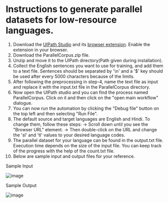 # Instructions to generate parallel datasets for low-resource languages.

1) Download the [UIPath Studio](https://www.uipath.com/product/studio) and its [browser extension](https://docs.uipath.com/studio/standalone/2023.4/user-guide/extension-for-chrome). Enable the extension in your browser.
2) Download the ParallelCorpus.zip file.
3) Unzip and move it to the UIPath directory(Path given during installation).
4) Collect the English sentences you want to use for training, and add them to a text file.
   Sentences should be separated by '\n' and a '$' key should be used after every 5000
   characters because of the limits.
5) After following the preprocessing in step-4, name the text file as input and replace it with
   the input.txt file in the ParallelCorpus directory.
6) Now open the UIPath studio and you can find the process named ParallelCorpus. Click on it
   and then click on the "open main workflow" dialogue.
7) You can now run the automation by clicking the "Debug file" button on the top left and then
   selecting "Run File".
8) The default source and target languages are English and Hindi. To change them, follow these
   steps:
   -> Scroll down until you see the "Browser URL" element.
   -> Then double-click on the URL and change the 'sl' and 'tl' values to your desired language codes.
9) The parallel dataset for your language can be found in the output.txt file. Execution time depends on the size of the input file. You can keep track of the progress with the help of the count.txt file.
10) Below are sample input and output files for your reference.

Sample Input

![image](https://github.com/PrudhvirajuChekuri/NeuralMachineTranslator/assets/96725900/b3beece0-02a5-417d-98f3-fdec00ab44b8)


Sample Output

![image](https://github.com/PrudhvirajuChekuri/NeuralMachineTranslator/assets/96725900/cda52f75-d06b-4db8-a430-ef520e007380)
